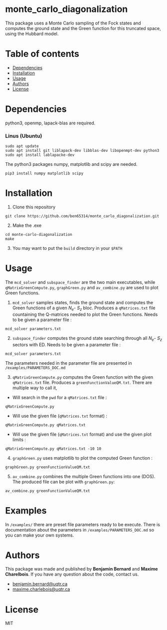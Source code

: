 # monte_carlo_diagonalization
This package uses a Monte Carlo sampling of the Fock states and computes the ground state and the Green function for this truncated space, using the Hubbard model.


# Table of contents

- [Dependencies](#dependencies)
- [Installation](#installation)
- [Usage](#usage)
- [Authors](#authors)
- [License](#license)


# Dependencies
python3, openmp, lapack-blas are required. 
### Linus (Ubuntu)
```shell
sudo apt update
sudo apt install git liblapack-dev libblas-dev libopenmpt-dev python3 
sudo apt install lablapacke-dev
```
The python3 packages numpy, matplotlib and scipy are needed.
```shell
pip3 install numpy matplotlib scipy
```

# Installation
1. Clone this repository
```shell
git clone https://github.com/ben65314/monte_carlo_diagonalization.git
```
2. Make the .exe 
```shell
cd monte-carlo-diagonalization
make
```
3. You may want to put the `build` directory in your `$PATH`

# Usage
The `mcd_solver` and `subspace_finder` are the two main executables, while `qMatrixGreenCompute.py`, `graphGreen.py` and `av_combine.py` are used to plot Green functions.
1. `mcd_solver` samples states, finds the ground state and computes the Green functions of a given $N_e$- $S_z$ bloc. Produces a `qMatrices.txt` file countaining the Q-matrices needed to plot the Green functions. Needs to be given a parameter file :
```shell
mcd_solver parameters.txt
```
2. `subspace_finder` computes the ground state searching through all $N_e$- $S_z$ sectors with ED. Needs to be given a parameter file : 
```shell
mcd_solver parameters.txt
```
The parameters needed in the parameter file are presented in `/examples/PARAMETERS_DOC.md`

3. `qMatrixGreenCompute.py` computes the Green function with the given `qMatrices.txt` file. Produces a `greenFunctionValueQM.txt`. There are multiple way to call it,
- Will search in the `pwd` for a `qMatrices.txt` file : 
```shell
qMatrixGreenCompute.py
```
- Will use the given file (`qMatrices.txt` format) :
```shell
qMatrixGreenCompute.py qMatrices.txt
```
- Will use the given file (`qMatrices.txt` format) and use the given plot limits :
```shell
qMatrixGreenCompute.py qMatrices.txt -10 10
```

4. `graphGreen.py` uses matplotlib to plot the computed Green function : 
```shell
graphGreen.py greenFunctionValueQM.txt
```

5. `av_combine.py` combines the multiple Green functions into one (DOS). The produced file can be plot with `graphGreen.py`: 
```shell
av_combine.py greenFunctionValueQM.txt
```
# Examples
In `/examples/` there are preset file parameters ready to be execute. There is documentation about the parameters in `/examples/PARAMETERS_DOC.md` so you can make your own systems.
# Authors
This package was made and published by **Benjamin Bernard** and **Maxime Charelbois**. If you have any question about the code, contact us.
- <benjamin.bernard@uqtr.ca>
- <maxime.charlebois@uqtr.ca>

# License
MIT


